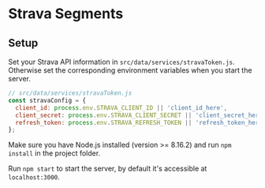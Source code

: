 # Strava Segments

## Setup

Set your Strava API information in `src/data/services/stravaToken.js`. Otherwise set the corresponding environment variables when you start the server.

```js
// src/data/services/stravaToken.js
const stravaConfig = {
  client_id: process.env.STRAVA_CLIENT_ID || 'client_id_here',
  client_secret: process.env.STRAVA_CLIENT_SECRET || 'client_secret_here',
  refresh_token: process.env.STRAVA_REFRESH_TOKEN || 'refresh_token_here',
};
```

Make sure you have Node.js installed (version >= 8.16.2) and run `npm install` in the project folder.

Run `npm start` to start the server, by default it's accessible at `localhost:3000`.

